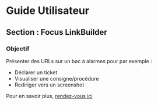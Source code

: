 # Guide Utilisateur

## Section : Focus LinkBuilder

### Objectif

Présenter des URLs sur un bac à alarmes pour par exemple :

* Déclarer un ticket
* Visualiser une consigne/procédure
* Rediriger vers un screenshot

Pour en savoir plus, [rendez-vous ici](../linkbuilder/Utilisation.md)  